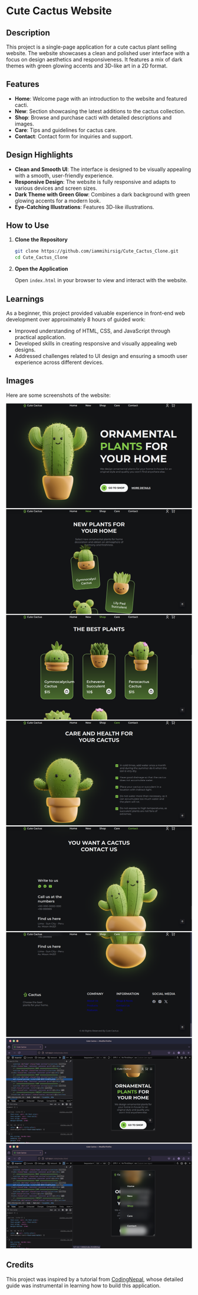 # Cute Cactus Website

## Description

This project is a single-page application for a cute cactus plant selling website. The website showcases a clean and polished user interface with a focus on design aesthetics and responsiveness. It features a mix of dark themes with green glowing accents and 3D-like art in a 2D format.

## Features

- **Home**: Welcome page with an introduction to the website and featured cacti.
- **New**: Section showcasing the latest additions to the cactus collection.
- **Shop**: Browse and purchase cacti with detailed descriptions and images.
- **Care**: Tips and guidelines for cactus care.
- **Contact**: Contact form for inquiries and support.

## Design Highlights

- **Clean and Smooth UI**: The interface is designed to be visually appealing with a smooth, user-friendly experience.
- **Responsive Design**: The website is fully responsive and adapts to various devices and screen sizes.
- **Dark Theme with Green Glow**: Combines a dark background with green glowing accents for a modern look.
- **Eye-Catching Illustrations**: Features 3D-like illustrations.

## How to Use

1. **Clone the Repository**

    ```bash
    git clone https://github.com/iammihirsig/Cute_Cactus_Clone.git
    cd Cute_Cactus_Clone
    ```

2. **Open the Application**

    Open `index.html` in your browser to view and interact with the website.

## Learnings

As a beginner, this project provided valuable experience in front-end web development over approximately 8 hours of guided work:

- Improved understanding of HTML, CSS, and JavaScript through practical application.
- Developed skills in creating responsive and visually appealing web designs.
- Addressed challenges related to UI design and ensuring a smooth user experience across different devices.

## Images

Here are some screenshots of the website:

![Screenshot 1](/assets/Screenshots/1.png)
![Screenshot 2](/assets/Screenshots/2.png)
![Screenshot 3](/assets/Screenshots/3.png)
![Screenshot 4](/assets/Screenshots/4.png)
![Screenshot 5](/assets/Screenshots/5.png)
![Screenshot 5](/assets/Screenshots/6.png)
![Screenshot 5](/assets/Screenshots/7.png)
![Screenshot 5](/assets/Screenshots/8.png)


## Credits

This project was inspired by a tutorial from [CodingNepal](https://youtu.be/x9pm31GVduo?feature=shared), whose detailed guide was instrumental in learning how to build this application.
